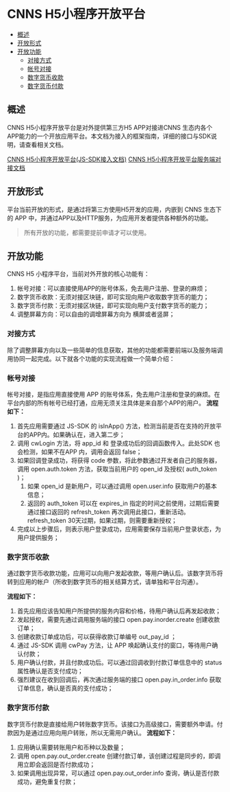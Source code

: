 # CNNS H5小程序开放平台
* [概述](#概述)
* [开放形式](##开放形式)
* [开放功能](##开放功能)
   * [对接方式](###对接方式)
   * [帐号对接](###帐号对接)
   * [数字货币收款](###数字货币收款)
   * [数字货币付款](###数字货币付款)

## 概述
CNNS H5小程序开放平台是对外提供第三方H5 APP对接进CNNS 生态内各个APP能力的一个开放应用平台。本文档为接入的框架指南，详细的接口与SDK说明，请查看相关文档。

[CNNS H5小程序开放平台(JS-SDK接入文档)](https://github.com/NetGodFather/cnns-minapp-open/blob/master/README-JS-SDK.md)
[CNNS H5小程序开放平台服务端对接文档](https://github.com/NetGodFather/cnns-minapp-open/blob/master/README-SERVER.md)
## 开放形式
平台当前开放的形式，是通过将第三方使用H5开发的应用，内嵌到 CNNS 生态下的 APP 中，并通过APP以及HTTP服务，为应用开发者提供各种额外的功能。
> 所有开放的功能，都需要提前申请才可以使用。

## 开放功能
CNNS H5 小程序平台，当前对外开放的核心功能有：
 1. 帐号对接：可以直接使用APP的账号体系，免去用户注册、登录的麻烦；
 2. 数字货币收款：无须对接区块链，即可实现向用户收取数字货币的能力；
 3. 数字货币付款：无须对接区块链，即可实现向用户支付数字货币的能力；
 4. 调整屏幕方向：可以自由的调增屏幕方向为 横屏或者竖屏；

### 对接方式
除了调整屏幕方向以及一些简单的信息获取，其他的功能都需要前端以及服务端调用协同一起完成。以下就各个功能的实现流程做一个简单介绍：
### 帐号对接
帐号对接，是指应用直接使用 APP 的账号体系，免去用户注册和登录的麻烦。在平台内部的所有帐号已经打通，应用无须关注具体是来自那个APP的用户。
**流程如下：**
1. 首先应用需要通过 JS-SDK 的 isInApp() 方法，检测当前是否在支持的开放平台的APP内。如果确认在，进入第二步；
2. 调用 cwLogin 方法，将 app_id 和 登录成功后的回调函数传入。此处SDK 也会检测，如果不在APP 内，调用会返回 false；
3. 如果回调登录成功，将获得 code 参数，将此参数通过开发者自己的服务器，调用 open.auth.token 方法，获取当前用户的 open_id 及授权( auth_token )；
   1. 如果 open_id 是新用户，可以通过调用 open.user.info 获取用户的基本信息；
   2. 返回的 auth_token 可以在 expires_in 指定的时间之前使用，过期后需要通过接口返回的 refresh_token 再次调用此接口，重新活动。refresh_token 30天过期，如果过期，则需要重新授权；
4. 完成以上步骤后，则表示用户登录成功，应用需要保存当前用户登录状态，为用户提供服务；

### 数字货币收款
通过数字货币收款功能，应用可以向用户发起收款，等用户确认后。该数字货币将转到应用的帐户（所收到数字货币的相关结算方式，请单独和平台沟通）。

**流程如下：**
1. 首先应用应该告知用户所提供的服务内容和价格，待用户确认后再发起收款；
2. 发起授权，需要先通过调用服务端的接口 open.pay.inorder.create 创建收款订单；
3. 创建收款订单成功后，可以获得收款订单编号 out_pay_id ；
4. 通过 JS-SDK 调用 cwPay 方法，让 APP 唤起确认支付的窗口，等待用户确认付款；
5. 用户确认付款，并且付款成功后。可以通过回调收到付款订单信息中的 status 属性确认是否支付成功；
6. 强烈建议在收到回调后，再次通过服务端的接口 open.pay.in_order.info 获取订单信息，确认是否真的支付成功；

### 数字货币付款
数字货币付款是直接给用户转账数字货币。该接口为高级接口，需要额外申请。付款因为是通过应用向用户转账，所以无需用户确认。
**流程如下：**
1. 应用确认需要转账用户和币种以及数量；
2. 调用 open.pay.out_order.create 创建付款订单，该创建过程是同步的，即调用立即会返回是否付款成功；
3. 如果调用出现异常，可以通过 open.pay.out_order.info 查询，确认是否付款成功，避免重复付款；